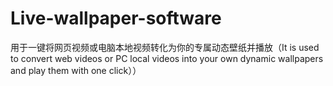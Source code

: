# Live-wallpaper-software
用于一键将网页视频或电脑本地视频转化为你的专属动态壁纸并播放（It is used to convert web videos or PC local videos into your own dynamic wallpapers and play them with one click））
